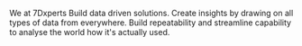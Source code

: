 We at 7Dxperts Build data driven solutions. Create insights by drawing on all types of data from everywhere. Build repeatability and streamline capability to analyse the world how it's actually used.
